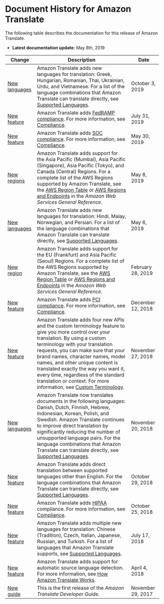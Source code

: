# Document History for Amazon Translate<a name="doc-history"></a>

The following table describes the documentation for this release of Amazon Translate\.
+ **Latest documentation update:** May 8th, 2019

| Change | Description | Date | 
| --- |--- |--- |
| [New languages](https://docs.aws.amazon.com/translate/latest/dg/what-is.html) | Amazon Translate adds new languages for translation: Greek, Hungarian, Romanian, Thai, Ukrainian, Urdu, and Vietnamese\. For a list of the language combinations that Amazon Translate can translate directly, see [Supported Languages](https://docs.aws.amazon.com/translate/latest/dg/what-is.html)\. | October 3, 2019 | 
| [New feature](https://docs.aws.amazon.com/translate/latest/dg/what-is.html) | Amazon Translate adds [FedRAMP compliance](https://www.fedramp.gov/)\. For more information, see [Compliance](https://docs.aws.amazon.com/translate/latest/dg/what-is-limits.html#what-is-compliance)\. | July 31, 2019 | 
| [New feature](https://docs.aws.amazon.com/translate/latest/dg/what-is.html) | Amazon Translate adds [SOC compliance](https://docs.aws.amazon.com/translate/latest/dg/what-is-limits.html#what-is-compliance)\. For more information, see [Compliance](https://docs.aws.amazon.com/translate/latest/dg/what-is-compliance.html)\. | May 30, 2019 | 
| [New regions](https://docs.aws.amazon.com/translate/latest/dg/what-is.html) | Amazon Translate adds support for the Asia Pacific \(Mumbai\), Asia Pacific \(Singapore\), Asia Pacific \(Tokyo\), and Canada \(Central\) Regions\. For a complete list of the AWS Regions supported by Amazon Translate, see the [AWS Region Table](https://aws.amazon.com/about-aws/global-infrastructure/regional-product-services/) or [AWS Regions and Endpoints](https://docs.aws.amazon.com/general/latest/gr/rande.html#translate_region) in the *Amazon Web Services General Reference*\. | May 8, 2019 | 
| [New languages](https://docs.aws.amazon.com/translate/latest/dg/what-is.html) | Amazon Translate adds new languages for translation: Hindi, Malay, Norwegian, and Persian\. For a list of the language combinations that Amazon Translate can translate directly, see [Supported Languages](https://docs.aws.amazon.com/translate/latest/dg/what-is.html)\. | May 6, 2019 | 
| [New region](https://docs.aws.amazon.com/translate/latest/dg/what-is.html) | Amazon Translate adds support for the EU \(Frankfurt\) and Asia Pacific \(Seoul\) Regions\. For a complete list of the AWS Regions supported by Amazon Translate, see the [AWS Region Table](https://aws.amazon.com/about-aws/global-infrastructure/regional-product-services/) or [AWS Regions and Endpoints](https://docs.aws.amazon.com/general/latest/gr/rande.html#translate_region) in the *Amazon Web Services General Reference*\. | February 28, 2019 | 
| [New feature](https://docs.aws.amazon.com/translate/latest/dg/what-is.html) | Amazon Translate adds [PCI compliance](https://www.pcisecuritystandards.org/)\. For more information, see [Compliance](https://docs.aws.amazon.com/translate/latest/dg/what-is-limits.html#what-is-compliance)\. | December 12, 2018 | 
| [New feature](https://docs.aws.amazon.com/translate/latest/dg/how-custom-terminology.html) | Amazon Translate adds four new APIs and the custom terminology feature to give you more control over your translation\. By using a custom terminology with your translation requests, you can make sure that your brand names, character names, model names, and other unique content is translated exactly the way you want it, every time, regardless of the standard translation or context\. For more information, see [Custom Terminology](https://docs.aws.amazon.com/translate/latest/dg/how-custom-terminology.html)\. | November 27, 2018 | 
| [New languages](https://docs.aws.amazon.com/translate/latest/dg/what-is.html) | Amazon Translate now translates documents in the following languages: Danish, Dutch, Finnish, Hebrew, Indonesian, Korean, Polish, and Swedish\. Amazon Translate continues to improve direct translation by significantly reducing the number of unsupported language pairs\. For the language combinations that Amazon Translate can translate directly, see [Supported Languages](https://docs.aws.amazon.com/translate/latest/dg/what-is.html)\. | November 20, 2018 | 
| [New feature](https://docs.aws.amazon.com/translate/latest/dg/what-is.html) | Amazon Translate adds direct translation between supported languages other than English\. For the language combinations that Amazon Translate can translate directly, see [Supported Languages](https://docs.aws.amazon.com/translate/latest/dg/what-is-languages.html)\. | October 29, 2018 | 
| [New feature](https://docs.aws.amazon.com/translate/latest/dg/what-is.html) | Amazon Translate adds [HIPAA](https://www.hhs.gov/hipaa/for-professionals/privacy/index.html) compliance\. For more information, see [Compliance](https://docs.aws.amazon.com/translate/latest/dg/what-is-limits.html#what-is-compliance)\. | October 25, 2018 | 
| [New feature](https://docs.aws.amazon.com/translate/latest/dg/what-is.html) | Amazon Translate adds multiple new languages for translation: Chinese \(Tradition\), Czech, Italian, Japanese, Russian, and Turkish\. For a list of languages that Amazon Translate supports, see [Supported Languages](https://docs.aws.amazon.com/translate/latest/dg/what-is-languages.html)\. | July 17, 2018 | 
| [New feature](https://docs.aws.amazon.com/translate/latest/dg/how-it-works.html) | Amazon Translate adds support for automatic source language detection\. For more information, see [ How Amazon Translate Works](https://docs.aws.amazon.com/translate/latest/dg/how-it-works.html)\. | April 4, 2018 | 
| [New guide](#doc-history) | This is the first release of the *Amazon Translate Developer Guide*\. | November 29, 2017 | 